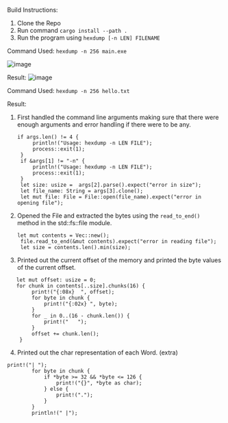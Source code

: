 Build Instructions:
1) Clone the Repo
2) Run command ```cargo install --path . ```
3) Run the program using ```hexdump [-n LEN] FILENAME```

Command Used: ```hexdump -n 256 main.exe```

![image](https://github.com/user-attachments/assets/54669720-51e1-43c0-a689-db151af58369)

Result:
![image](https://github.com/user-attachments/assets/f1106e97-da88-413f-9a90-64d4dcc992b9)

Command Used: ``` hexdump -n 256 hello.txt ```

Result: 


1) First handled the command line arguments making sure that there were enough arguments and error handling if there were to be any.
   ```
   if args.len() != 4 {
        println!("Usage: hexdump -n LEN FILE");
        process::exit(1);
    }
    if &args[1] != "-n" {
        println!("Usage: hexdump -n LEN FILE");
        process::exit(1);
    }
    let size: usize =  args[2].parse().expect("error in size");
    let file_name: String = args[3].clone();
    let mut file: File = File::open(file_name).expect("error in opening file");
   ```
2) Opened the File and extracted the bytes using the ```read_to_end()``` method in the std::fs::file module.
   ```
   let mut contents = Vec::new();
    file.read_to_end(&mut contents).expect("error in reading file"); 
    let size = contents.len().min(size);
   ```
3) Printed out the current offset of the memory and printed the byte values of the current offset.
```
   let mut offset: usize = 0;
   for chunk in contents[..size].chunks(16) {
        print!("{:08x}  ", offset); 
        for byte in chunk {
            print!("{:02x} ", byte);
        }
        for _ in 0..(16 - chunk.len()) {
            print!("   "); 
        }
        offset += chunk.len();
    }
```
4) Printed out the char representation of each Word. (extra)
```
print!("| ");
        for byte in chunk {
            if *byte >= 32 && *byte <= 126 {
                print!("{}", *byte as char);
            } else {
                print!(".");
            }
        }
        println!(" |");
```


